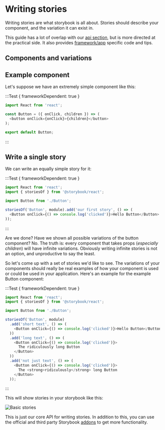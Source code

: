 # Writing stories

Writing stories are what storybook is all about. Stories should describe your component, and the variation it can exist in.

This guide has a lot of overlap with our [api section](/docs/api), but is more directed at the practical side. It also provides [framework/app](/guides/understanding/#apps) specific code and tips.

## Components and variations

## Example component
Let's suppose we have an extremely simple component like this:

:::Test { frameworkDependent: true }
```js // button.js | react
import React from 'react';

const Button = ({ onClick, children }) => (
  <button onClick={onClick}>{children}</button>
);

export default Button;
```
:::

## Write a single story
We can write an equally simple story for it:

:::Test { frameworkDependent: true }
```js // config.js | react
import React from 'react';
import { storiesOf } from '@storybook/react';

import Button from './Button';

storiesOf('Button', module).add('our first story', () => (
  <Button onClick={() => console.log('clicked')}>Hello Button</Button>
));
```
:::

Are we done? Have we shown all possible variations of the button component? No. The truth is: every component that takes props (*especially children*) will have infinite variations. Obviously writing infinite stories is not an option, and unproductive to say the least.

So let's come up with a set of stories we'd like to see. The variations of your components should really be real examples of how your component is used or could be used in your application. Here's an example for the example Button component:


:::Test { frameworkDependent: true }
```js // config.js | react
import React from 'react';
import { storiesOf } from '@storybook/react';

import Button from './Button';

storiesOf('Button', module)
  .add('short text', () => (
    <Button onClick={() => console.log('clicked')}>Hello Button</Button>
  ))
  .add('long text', () => (
    <Button onClick={() => console.log('clicked')}>
      The ridiculously long Button
    </Button>
  ))
  .add('not just text', () => (
    <Button onClick={() => console.log('clicked')}>
      The <strong>ridiculously</strong> long Button
    </Button>
  ));
```
:::

This will show stories in your storybook like this:

![Basic stories](../static/basic-stories.png)

This is just our core API for writing stories. In addition to this, you can use the official and third party Storybook [addons](/addons/introduction) to get more functionality.
